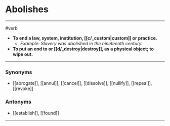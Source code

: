 # Abolishes
---
#verb
- **To end a law, system, institution, [[c/_custom|custom]] or practice.**
	- _Example: Slavery was abolished in the nineteenth century._
- **To put an end to or [[d/_destroy|destroy]], as a physical object; to wipe out.**
---
### Synonyms
- [[abrogate]], [[annul]], [[cancel]], [[dissolve]], [[nullify]], [[repeal]], [[revoke]]
### Antonyms
- [[establish]], [[found]]
---
